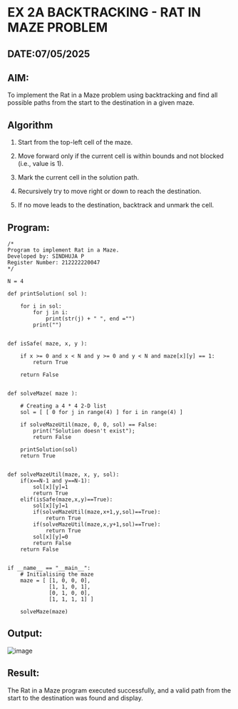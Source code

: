 # EX 2A BACKTRACKING - RAT IN MAZE PROBLEM
## DATE:07/05/2025
## AIM:
To implement the Rat in a Maze problem using backtracking and find all possible paths from the start to the destination in a given maze.


## Algorithm
1. Start from the top-left cell of the maze.

2. Move forward only if the current cell is within bounds and not blocked (i.e., value is 1).

3. Mark the current cell in the solution path.

4. Recursively try to move right or down to reach the destination.

5. If no move leads to the destination, backtrack and unmark the cell.   

## Program:
```
/*
Program to implement Rat in a Maze.
Developed by: SINDHUJA P
Register Number: 212222220047
*/
```
```
N = 4
 
def printSolution( sol ):
     
    for i in sol:
        for j in i:
            print(str(j) + " ", end ="")
        print("")
 

def isSafe( maze, x, y ):
     
    if x >= 0 and x < N and y >= 0 and y < N and maze[x][y] == 1:
        return True
     
    return False
 

def solveMaze( maze ):
     
    # Creating a 4 * 4 2-D list
    sol = [ [ 0 for j in range(4) ] for i in range(4) ]
     
    if solveMazeUtil(maze, 0, 0, sol) == False:
        print("Solution doesn't exist");
        return False
     
    printSolution(sol)
    return True
     

def solveMazeUtil(maze, x, y, sol):
    if(x==N-1 and y==N-1):
        sol[x][y]=1
        return True
    elif(isSafe(maze,x,y)==True):
        sol[x][y]=1
        if(solveMazeUtil(maze,x+1,y,sol)==True):
            return True
        if(solveMazeUtil(maze,x,y+1,sol)==True):
            return True
        sol[x][y]=0
        return False
    return False


if __name__ == "__main__":
    # Initialising the maze
    maze = [ [1, 0, 0, 0],
             [1, 1, 0, 1],
             [0, 1, 0, 0],
             [1, 1, 1, 1] ]
              
    solveMaze(maze)
```

## Output:
![image](https://github.com/user-attachments/assets/02e4bb3e-5425-440f-8b9e-dc59311ee6e7)

## Result:
The Rat in a Maze program executed successfully, and a valid path from the start to the destination was found and display.
